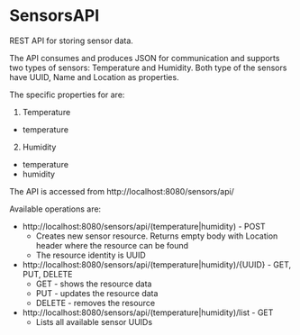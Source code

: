 # SensorsAPI

REST API for storing sensor data.

The API consumes and produces JSON for communication and supports two types of sensors: Temperature and Humidity.
Both type of the sensors have UUID, Name and Location as properties.

The specific properties for are:

1. Temperature

  - temperature

2. Humidity

  - temperature
  - humidity

The API is accessed from http://localhost:8080/sensors/api/

Available operations are:

- http://localhost:8080/sensors/api/(temperature|humidity) - POST
  - Creates new sensor resource. Returns empty body with Location header where the resource can be found
  - The resource identity is UUID
- http://localhost:8080/sensors/api/(temperature|humidity)/{UUID} - GET, PUT, DELETE
  - GET - shows the resource data
  - PUT - updates the resource data
  - DELETE - removes the resource
- http://localhost:8080/sensors/api/(temperature|humidity)/list - GET
  - Lists all available sensor UUIDs
